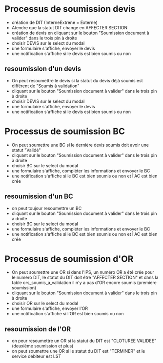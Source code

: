 # Processus de soumission devis

- création de DIT (InterneExtrene = Externe)
- Atendre que la statut DIT change en AFFECTER SECTION
- création de devis en cliquant sur le bouton "Soumission document à valider" dans le trois pin à droite
- choisir DEVIS sur le select du modal
- une formulaire s'affiche, envoyer le devis
- une notification s'affiche si le devis est bien soumis ou non

## resoumission d'un devis

- On peut resoumettre le devis si la statut du devis déjà soumis est différent de "Soumis à validation"
- cliquant sur le bouton "Soumission document à valider" dans le trois pin à droite
- choisir DEVIS sur le select du modal
- une formulaire s'affiche, envoyer le devis
- une notification s'affiche si le devis est bien soumis ou non

# Processus de soumission BC

- On peut soumettre une BC si le dernière devis soumis doit avoir une statut "Validé"
- cliquant sur le bouton "Soumission document à valider" dans le trois pin à droite
- choisir BC sur le select du modal
- une formulaire s'affiche, compléter les informations et envoyer le BC
- une notification s'affiche si le BC est bien soumis ou non et l'AC est bien crée

## resoumission d'un BC

- on peut toujour resoumettre un BC
- cliquant sur le bouton "Soumission document à valider" dans le trois pin à droite
- choisir BC sur le select du modal
- une formulaire s'affiche, compléter les informations et envoyer le BC
- une notification s'affiche si le BC est bien soumis ou non et l'AC est bien crée

# Processus de soumission d'OR

- On peut soumettre une OR si dans l'IPS, un numéro OR a été crée pour le numero DIT, le statut du DIT doit être "AFFECTER SECTION" et dans la table ors_soumis_a_validation il n'y a pas d'OR encore soumis (première soumission)
- cliquant sur le bouton "Soumission document à valider" dans le trois pin à droite
- choisir OR sur le select du modal
- une formulaire s'affiche, envoyer l'OR
- une notification s'affiche si l'OR est bien soumis ou non

## resoumission de l'OR

- on peur resoumettre un OR si la statut du DIT est "CLOTUREE VALIDEE" (deuxième soumission et plus)
- on peut soumettre une OR si le statut du DIT est "TERMINER" et le service debiteur est LST
